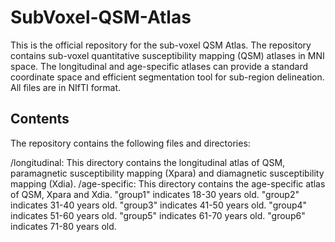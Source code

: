 # SubVoxel-QSM-Atlas
This is the official repository for the sub-voxel QSM Atlas. The repository contains sub-voxel quantitative susceptibility mapping (QSM) atlases in MNI space. The longitudinal and age-specific atlases can provide a standard coordinate space and efficient segmentation tool for sub-region delineation. All files are in NIfTI format.

## Contents
The repository contains the following files and directories:

/longitudinal: This directory contains the longitudinal atlas of QSM, paramagnetic susceptibility mapping (Xpara) and diamagnetic susceptibility mapping (Xdia).
/age-specific: This directory contains the age-specific atlas of QSM, Xpara and Xdia. "group1" indicates 18-30 years old. "group2" indicates 31-40 years old. "group3" indicates 41-50 years old. "group4" indicates 51-60 years old. "group5" indicates 61-70 years old. "group6" indicates 71-80 years old.


